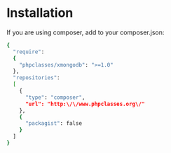 # Installation
If you are using composer, add to your composer.json:

```bash
{
  "require":
  {
    "phpclasses/xmongodb": ">=1.0"
  },
  "repositories":
  [
    {
      "type": "composer",
      "url": "http:\/\/www.phpclasses.org\/"
    },
    {
      "packagist": false
    }
  ]
}
```

